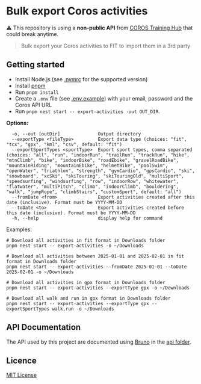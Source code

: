 # Bulk export Coros activities

⚠️ This repository is using a **non-public API** from [COROS Training Hub](https://t.coros.com/) that could break
anytime.

> Bulk export your Coros activities to FIT to import them in a 3rd party

## Getting started

- Install Node.js (see [.nvmrc](.nvmrc) for the supported version)
- Install [pnpm](https://pnpm.io/installation)
- Run `pnpm install`
- Create a `.env` file (see [.env.example](.env.example)) with your email, password and the Coros API URL
- Run `pnpm nest start -- export-activities -out OUT_DIR`.

**Options:**

```
  -o, --out [outDir]              Output directory
  --exportType <fileType>         Export data type (choices: "fit", "tcx", "gpx", "kml", "csv", default: "fit")
  --exportSportTypes <sportType>  Export sport types, comma separated (choices: "all", "run", "indoorRun", "trailRun", "trackRun", "hike", "mtnClimb", "bike", "indoorBike", "roadEbike", "gravelRoadBike", "mountainRiding", "mountainEbike", "helmetBike", "poolSwim", "openWater", "triathlon", "strength", "gymCardio", "gpsCardio", "ski", "snowboard", "xcSki", "skiTouring", "skiTouringOld", "multiSport", "speedsurfing", "windsurfing", "row", "indoorRow", "whitewater", "flatwater", "multiPitch", "climb", "indoorClimb", "bouldering", "walk", "jumpRope", "climbStairs", "customSport", default: "all")
  --fromDate <from>               Export activities created after this date (inclusive). Format must be YYYY-MM-DD
  --toDate <to>                   Export activities created before this date (inclusive). Format must be YYYY-MM-DD
  -h, --help                      display help for command
```

Examples:

```shell
# Download all activities in fit format in Downloads folder
pnpm nest start -- export-activities -o ~/Downloads

# Download all activities between 2025-01-01 and 2025-02-01 in fit format in Downloads folder
pnpm nest start -- export-activities --fromDate 2025-01-01 --toDate 2025-02-01 -o ~/Downloads

# Download all activities in gpx format in Downloads folder
pnpm nest start -- export-activities --exportType gpx -o ~/Downloads

# Download all walk and run in gpx format in Downloads folder
pnpm nest start -- export-activities --exportType gpx --exportSportTypes walk,run -o ~/Downloads
```

## API Documentation

The API used by this project are documented using [Bruno](https://www.usebruno.com/) in the [api folder](./api).

## Licence

[MIT License](LICENSE.md)
